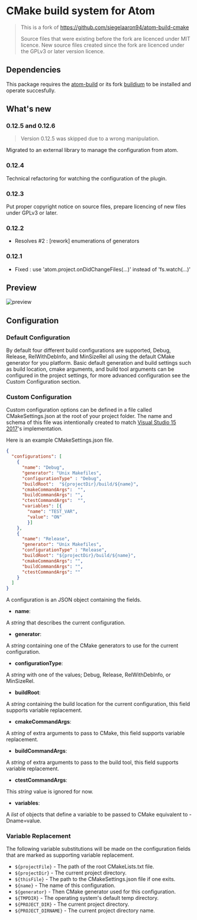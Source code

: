 # CMake build system for Atom

> This is a fork of https://github.com/siegelaaron94/atom-build-cmake
>
> Source files that were existing before the fork are licenced under MIT licence.
> New source files created since the fork are licenced under the GPLv3 or later version licence.

## Dependencies
This package requires the [atom-build](https://github.com/noseglid/atom-build) or its fork [buildium](https://github.com/atom-community/buildium) to be installed and operate succesfully.


## What's new

### 0.12.5 and 0.12.6

> Version 0.12.5 was skipped due to a wrong manipulation.

Migrated to an external library to manage the configuration from atom.

### 0.12.4

Technical refactoring for watching the configuration of the plugin.

### 0.12.3

Put proper copyright notice on source files, prepare licencing of new files under GPLv3 or later.

### 0.12.2

* Resolves #2 : [rework] enumerations of generators

### 0.12.1

* Fixed : use 'atom.project.onDidChangeFiles(...)' instead of 'fs.watch(...)'


## Preview
![preview](https://cloud.githubusercontent.com/assets/6578840/26652684/991b5b84-4605-11e7-80be-ac90e393fda8.gif)

## Configuration

### Default Configuration

By default four different build configurations are supported, Debug, Release, RelWithDebInfo, and MinSizeRel all using the default CMake generator for you platform. Basic default generation and build settings such as build location, cmake arguments, and build tool arguments can be configured in the project settings, for more advanced configuration see the Custom Configuration section.

### Custom Configuration
Custom configuration options can be defined in a file called CMakeSettings.json at the root of your project folder. The name and schema of this file was intentionally created to match [Visual Studio 15 2017](https://blogs.msdn.microsoft.com/vcblog/2016/10/05/cmake-support-in-visual-studio/#configure-cmake)'s implementation.

Here is an example CMakeSettings.json file.
```JSON
{
  "configurations": [
    {
      "name": "Debug",
      "generator": "Unix Makefiles",
      "configurationType" : "Debug",
      "buildRoot":  "${projectDir}/build/${name}",
      "cmakeCommandArgs":  "",
      "buildCommandArgs": "",
      "ctestCommandArgs":  "",
      "variables": [{
        "name": "TEST_VAR",
        "value": "ON"
        }]
    },
    {
      "name": "Release",
      "generator": "Unix Makefiles",
      "configurationType" : "Release",
      "buildRoot": "${projectDir}/build/${name}",
      "cmakeCommandArgs": "",
      "buildCommandArgs": "",
      "ctestCommandArgs": ""
    }
  ]
}
```
A configuration is an JSON object containing the fields.
  * **name**:

  A *string* that describes the current configuration.
  * **generator**:

  A *string* containing one of the CMake generators to use for the current configuration.
  * **configurationType**:

  A *string* with one of the values; Debug, Release, RelWithDebInfo, or MinSizeRel.
  * **buildRoot**:

  A *string* containing the build location for the current configuration, this field supports variable replacement.
  * **cmakeCommandArgs**:

  A *string* of extra arguments to pass to CMake, this field supports variable replacement.
  * **buildCommandArgs**:

  A *string* of extra arguments to pass to the build tool, this field supports variable replacement.
  * **ctestCommandArgs**:

  This *string* value is ignored for now.

  * **variables**:

  A *list* of objects that define a variable to be passed to CMake equivalent to -Dname=value.

### Variable Replacement
The following variable substitutions will be made on the configuration fields that are marked as supporting variable replacement.

* `${projectFile}` - The path of the root CMakeLists.txt file.
* `${projectDir}` - The current project directory.
* `${thisFile}` - The path to the CMakeSettings.json file if one exits.
* `${name}` - The name of this configuration.
* `${generator}` - Then CMake generator used for this configuration.
* `${TMPDIR}` - The operating system's default temp directory.
* `${PROJECT_DIR}` - The current project directory.
* `${PROJECT_DIRNAME}` - The current project directory name.
